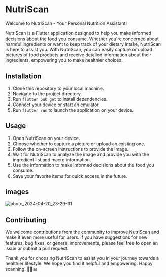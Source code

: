 # NutriScan

Welcome to NutriScan - Your Personal Nutrition Assistant!

NutriScan is a Flutter application designed to help you make informed decisions about the food you consume. Whether you're concerned about harmful ingredients or want to keep track of your dietary intake, NutriScan is here to assist you. With NutriScan, you can easily capture or upload pictures of food products and receive detailed information about their ingredients, empowering you to make healthier choices.

## Installation

1. Clone this repository to your local machine.
2. Navigate to the project directory.
3. Run `flutter pub get` to install dependencies.
4. Connect your device or start an emulator.
5. Run `flutter run` to launch the application on your device.

## Usage

1. Open NutriScan on your device.
2. Choose whether to capture a picture or upload an existing one.
3. Follow the on-screen instructions to provide the image.
4. Wait for NutriScan to analyze the image and provide you with the ingredient list and macro information.
5. Use the information to make informed decisions about the food you consume.
6. Save your favorite items for quick access in the future.

## images
![photo_2024-04-20_23-29-31](https://github.com/REM-moe/NutriScan/assets/98999089/a72d0c93-3416-4865-ab34-6743260043b6)


## Contributing

We welcome contributions from the community to improve NutriScan and make it even more useful for users. If you have suggestions for new features, bug fixes, or general improvements, please feel free to open an issue or submit a pull request.


Thank you for choosing NutriScan to assist you in your journey towards a healthier lifestyle. We hope you find it helpful and empowering. Happy scanning! 🥦📸📊
